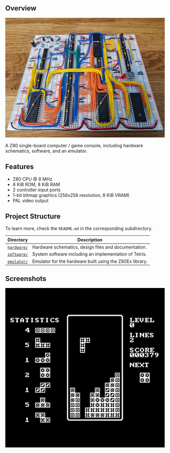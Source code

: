 ## Overview

![Breadboard](https://github.com/samukallio/retro-z80/blob/main/media/board.jpg?raw=true)

A Z80 single-board computer / game console, including hardware schematics, software, and an emulator.

## Features

* Z80 CPU @ 8 MHz
* 8 KiB ROM, 8 KiB RAM
* 2 controller input ports
* 1-bit bitmap graphics (256x256 resolution, 8 KiB VRAM)
* PAL video output

## Project Structure

To learn more, check the `README.md` in the corresponding subdirectory.

| Directory | Description |
| --- | --- |
| [`hardware/`](hardware/) | Hardware schematics, design files and documentation. |
| [`software/`](software/) | System software including an implementation of Tetris. |
| [`emulator/`](emulator/) | Emulator for the hardware built using the Z80Ex library. |

## Screenshots

![Tetris](https://github.com/samukallio/retro-z80/blob/main/media/tetris.png?raw=true)
